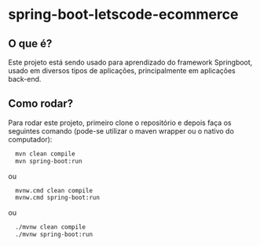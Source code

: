 # spring-boot-letscode-ecommerce

## O que é?
Este projeto está sendo usado para aprendizado do framework Springboot, usado em diversos tipos de aplicações, principalmente em aplicações back-end.

## Como rodar?

Para rodar este projeto, primeiro clone o repositório e depois faça os seguintes comando (pode-se utilizar o maven wrapper ou o nativo do computador):

```bash
  mvn clean compile 
  mvn spring-boot:run 
```
ou

```bash
  mvnw.cmd clean compile  
  mvnw.cmd spring-boot:run 
```
ou

```bash
  ./mvnw clean compile
  ./mvnw spring-boot:run 
```